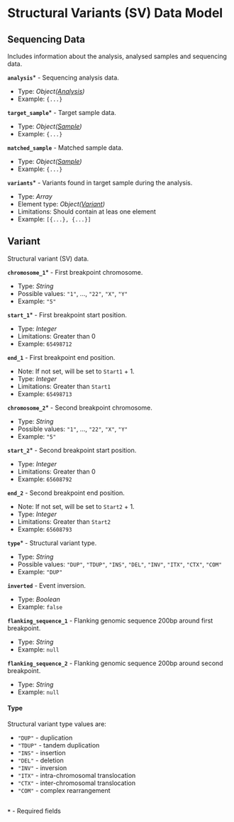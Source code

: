 # Structural Variants (SV) Data Model

## Sequencing Data
Includes information about the analysis, analysed samples and sequencing data.

**`analysis`*** - Sequencing analysis data.
- Type: _Object([Analysis](api-models-analysis.md))_
- Example: `{...}`

**`target_sample`*** - Target sample data. 
- Type: _Object([Sample](api-models-sample.md))_
- Example: `{...}`

**`matched_sample`** - Matched sample data.
- Type: _Object([Sample](api-models-sample.md))_
- Example: `{...}`

**`variants`*** - Variants found in target sample during the analysis.
- Type: _Array_
- Element type: _Object([Variant](api-models-sv.md#variant))_
- Limitations: Should contain at leas one element
- Example: `[{...}, {...}]`

## Variant
Structural variant (SV) data.

**`chromosome_1`*** - First breakpoint chromosome.
- Type: _String_
- Possible values: `"1"`, ..., `"22"`, `"X"`, `"Y"`
- Example: `"5"`

**`start_1`*** - First breakpoint start position.
- Type: _Integer_
- Limitations: Greater than 0
- Example: `65498712`

**`end_1`** - First breakpoint end position.
- Note: If not set, will be set to `Start1` + 1.
- Type: _Integer_
- Limitations: Greater than `Start1`
- Example: `65498713`

**`chromosome_2`*** - Second breakpoint chromosome.
- Type: _String_
- Possible values: `"1"`, ..., `"22"`, `"X"`, `"Y"`
- Example: `"5"`

**`start_2`*** - Second breakpoint start position.
- Type: _Integer_
- Limitations: Greater than 0
- Example: `65608792`

**`end_2`** - Second breakpoint end position.
- Note: If not set, will be set to `Start2` + 1.
- Type: _Integer_
- Limitations: Greater than `Start2`
- Example: `65608793`

**`type`*** - Structural variant type.
- Type: _String_
- Possible values: `"DUP"`, `"TDUP"`, `"INS"`, `"DEL"`, `"INV"`, `"ITX"`, `"CTX"`, `"COM"`
- Example: `"DUP"`

**`inverted`** - Event inversion.
- Type: _Boolean_
- Example: `false`

**`flanking_sequence_1`** - Flanking genomic sequence 200bp around first breakpoint.
- Type: _String_
- Example: `null`

**`flanking_sequence_2`** - Flanking genomic sequence 200bp around second breakpoint.
- Type: _String_
- Example: `null`

#### Type
Structural variant type values are:
- `"DUP"` - duplication
- `"TDUP"` - tandem duplication
- `"INS"` - insertion
- `"DEL"` - deletion
- `"INV"` - inversion
- `"ITX"` - intra-chromosomal translocation
- `"CTX"` - inter-chromosomal translocation
- `"COM"` - complex rearrangement

##
**`*`** - Required fields
